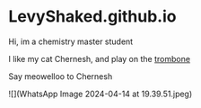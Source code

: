 # LevyShaked.github.io

Hi, im a chemistry master student 

I like my cat Chernesh, and play on the [trombone](https://en.wikipedia.org/wiki/Trombone)

Say meowelloo to Chernesh 

![](WhatsApp Image 2024-04-14 at 19.39.51.jpeg)
